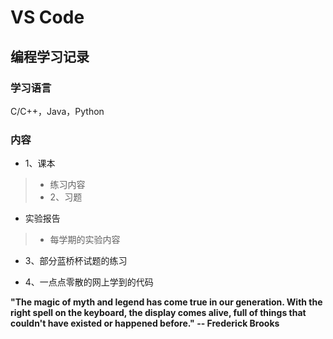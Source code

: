 # VS Code

## 编程学习记录

### 学习语言

C/C++，Java，Python

### 内容

*  1、课本
> + 练习内容
> + 2、习题
*  实验报告
> + 每学期的实验内容

* 3、部分蓝桥杯试题的练习

* 4、一点点零散的网上学到的代码


**"The magic of myth and legend has come true in our generation. With the right spell on the keyboard, the display comes alive, full of things that couldn't have existed or happened before." -- Frederick Brooks**
